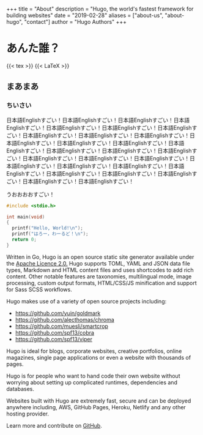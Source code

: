 +++
title = "About"
description = "Hugo, the world's fastest framework for building websites"
date = "2019-02-28"
aliases = ["about-us", "about-hugo", "contact"]
author = "Hugo Authors"
+++

# あんた誰？

{{< tex >}}
{{< LaTeX >}}

## まあまあ

### ちいさい

日本語Englishすごい！日本語Englishすごい！日本語Englishすごい！日本語Englishすごい！日本語Englishすごい！日本語Englishすごい！日本語Englishすごい！日本語Englishすごい！日本語Englishすごい！日本語Englishすごい！日本語Englishすごい！日本語Englishすごい！日本語Englishすごい！日本語Englishすごい！日本語Englishすごい！日本語Englishすごい！日本語Englishすごい！日本語Englishすごい！日本語Englishすごい！日本語Englishすごい！日本語Englishすごい！日本語Englishすごい！日本語Englishすごい！日本語Englishすごい！日本語Englishすごい！日本語Englishすごい！日本語Englishすごい！日本語Englishすごい！日本語Englishすごい！

うおおおおすごい！

```C
#include <stdio.h>

int main(void)
{
  printf("Hello, World!\n");
  printf("はろー，わーるど！\n");
  return 0;
}
```

Written in Go, Hugo is an open source static site generator available under the [Apache Licence 2.0.](https://github.com/gohugoio/hugo/blob/master/LICENSE) Hugo supports TOML, YAML and JSON data file types, Markdown and HTML content files and uses shortcodes to add rich content. Other notable features are taxonomies, multilingual mode, image processing, custom output formats, HTML/CSS/JS minification and support for Sass SCSS workflows.

Hugo makes use of a variety of open source projects including:

* https://github.com/yuin/goldmark
* https://github.com/alecthomas/chroma
* https://github.com/muesli/smartcrop
* https://github.com/spf13/cobra
* https://github.com/spf13/viper

Hugo is ideal for blogs, corporate websites, creative portfolios, online magazines, single page applications or even a website with thousands of pages.

Hugo is for people who want to hand code their own website without worrying about setting up complicated runtimes, dependencies and databases.

Websites built with Hugo are extremely fast, secure and can be deployed anywhere including, AWS, GitHub Pages, Heroku, Netlify and any other hosting provider.

Learn more and contribute on [GitHub](https://github.com/gohugoio).
